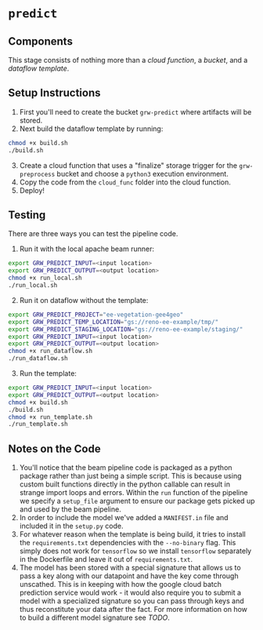 # `predict`

## Components
This stage consists of nothing more than a *cloud function*, a *bucket*, and a *dataflow template*.

## Setup Instructions
1. First you'll need to create the bucket `grw-predict` where artifacts will be stored.
2. Next build the dataflow template by running:
```bash
chmod +x build.sh
./build.sh
```
3. Create a cloud function that uses a "finalize" storage trigger for the `grw-preprocess` bucket and choose a `python3` execution environment. 
4. Copy the code from the `cloud_func` folder into the cloud function.
5. Deploy!

## Testing
There are three ways you can test the pipeline code. 
1. Run it with the local apache beam runner:
```bash
export GRW_PREDICT_INPUT=<input location>
export GRW_PREDICT_OUTPUT=<output location>
chmod +x run_local.sh
./run_local.sh
```
2. Run it on dataflow without the template:
```bash
export GRW_PREDICT_PROJECT="ee-vegetation-gee4geo"
export GRW_PREDICT_TEMP_LOCATION="gs://reno-ee-example/tmp/"
export GRW_PREDICT_STAGING_LOCATION="gs://reno-ee-example/staging/"
export GRW_PREDICT_INPUT=<input location>
export GRW_PREDICT_OUTPUT=<output location>
chmod +x run_dataflow.sh
./run_dataflow.sh
```
3. Run the template:
```bash
export GRW_PREDICT_INPUT=<input location>
export GRW_PREDICT_OUTPUT=<output location>
chmod +x build.sh
./build.sh
chmod +x run_template.sh
./run_template.sh
```

## Notes on the Code
1. You'll notice that the beam pipeline code is packaged as a python package rather than just being a simple script. This is because using custom built functions directly in the python callable can result in strange import loops and errors. Within the `run` function of the pipeline we specify a `setup_file` argument to ensure our package gets picked up and used by the beam pipeline. 
2. In order to include the model we've added a `MANIFEST.in` file and included it in the `setup.py` code.
3. For whatever reason when the template is being build, it tries to install the `requirements.txt` dependencies with the `--no-binary` flag. This simply does not work for `tensorflow` so we install `tensorflow` separately in the Dockerfile and leave it out of `requirements.txt`.
4. The model has been stored with a special signature that allows us to pass a key along with our datapoint and have the key come through unscathed. This is in keeping with how the google cloud batch prediction service would work - it would also require you to submit a model with a specialized signature so you can pass through keys and thus reconstitute your data after the fact. For more information on how to build a different model signature see *TODO*.
